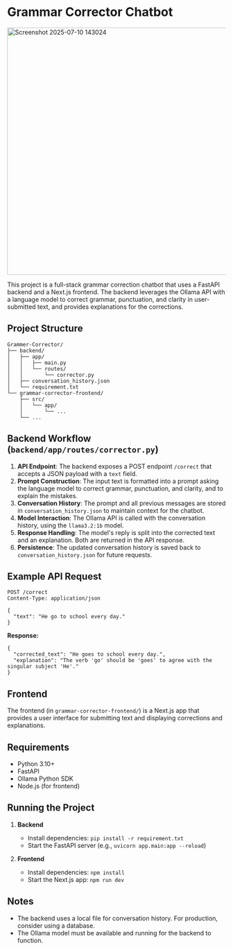 # Grammar Corrector Chatbot

<img width="1444" height="570" alt="Screenshot 2025-07-10 143024" src="https://github.com/user-attachments/assets/88a68468-74da-4ee8-bcdc-e70caaf485b7" />


This project is a full-stack grammar correction chatbot that uses a FastAPI backend and a Next.js frontend. The backend leverages the Ollama API with a language model to correct grammar, punctuation, and clarity in user-submitted text, and provides explanations for the corrections.

## Project Structure

```
Grammer-Corrector/
├── backend/
│   ├── app/
│   │   ├── main.py
│   │   └── routes/
│   │       └── corrector.py
│   ├── conversation_history.json
│   └── requirement.txt
└── grammar-corrector-frontend/
    ├── src/
    │   └── app/
    │       └── ...
    └── ...
```

## Backend Workflow (`backend/app/routes/corrector.py`)

1. **API Endpoint**: The backend exposes a POST endpoint `/correct` that accepts a JSON payload with a `text` field.
2. **Prompt Construction**: The input text is formatted into a prompt asking the language model to correct grammar, punctuation, and clarity, and to explain the mistakes.
3. **Conversation History**: The prompt and all previous messages are stored in `conversation_history.json` to maintain context for the chatbot.
4. **Model Interaction**: The Ollama API is called with the conversation history, using the `llama3.2:1b` model.
5. **Response Handling**: The model's reply is split into the corrected text and an explanation. Both are returned in the API response.
6. **Persistence**: The updated conversation history is saved back to `conversation_history.json` for future requests.

## Example API Request

```
POST /correct
Content-Type: application/json

{
  "text": "He go to school every day."
}
```

**Response:**
```
{
  "corrected_text": "He goes to school every day.",
  "explanation": "The verb 'go' should be 'goes' to agree with the singular subject 'He'."
}
```

## Frontend
The frontend (in `grammar-corrector-frontend/`) is a Next.js app that provides a user interface for submitting text and displaying corrections and explanations.

## Requirements
- Python 3.10+
- FastAPI
- Ollama Python SDK
- Node.js (for frontend)

## Running the Project

1. **Backend**
   - Install dependencies: `pip install -r requirement.txt`
   - Start the FastAPI server (e.g., `uvicorn app.main:app --reload`)

2. **Frontend**
   - Install dependencies: `npm install`
   - Start the Next.js app: `npm run dev`

## Notes
- The backend uses a local file for conversation history. For production, consider using a database.
- The Ollama model must be available and running for the backend to function.
